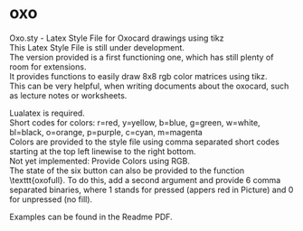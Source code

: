 # oxo
Oxo.sty - Latex Style File for Oxocard drawings using tikz\
This Latex Style File is still under development.\
The version provided is a first functioning one, which has still plenty of room for extensions.\
It provides functions to easily draw 8x8 rgb color matrices using tikz.\
This can be very helpful, when writing documents about the oxocard, such as lecture notes or worksheets.

Lualatex is required.\
Short codes for colors: r=red, y=yellow, b=blue, g=green, w=white, bl=black, o=orange, p=purple, c=cyan, m=magenta\
Colors are provided to the style file using comma separated short codes starting at the top left linewise to the right bottom.\
Not yet implemented: Provide Colors using RGB.\
The state of the six button can also be provided to the function \texttt{oxofull}. To do this, add a second argument and provide 6 comma separated binaries, where 1 stands for pressed (appers red in Picture) and 0 for unpressed (no fill).

Examples can be found in the Readme PDF.
